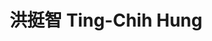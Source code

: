 ---
chinese_name: 洪挺智
english_name: Ting-Chih Hung
title: 洪挺智 Ting-Chih Hung
id: hungtingchih
collection: members
position: Part-time Research Assistant
type: part-time research assistant
department: 經濟學系學士班五年級
# image_path: https://source.unsplash.com/collection/139386/600x600?a=.png
photo: pt_ra/hungtingchih.jpeg
# blurb: 123
---